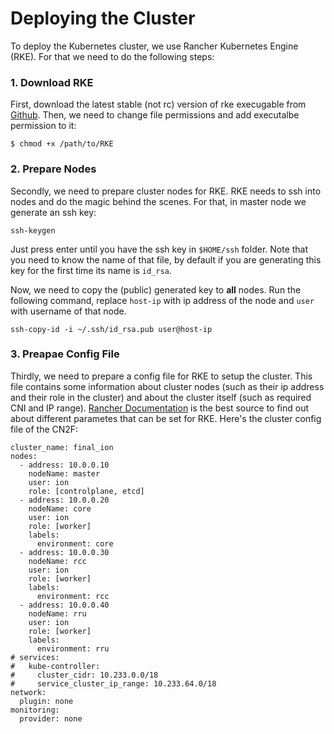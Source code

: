# Deploying the Cluster
To deploy the Kubernetes cluster, we use Rancher Kubernetes Engine (RKE). For that we need to do the following steps:

### 1. Download RKE
First, download the latest stable (not rc) version of rke execugable from [Github](https://github.com/rancher/rke/releases/). Then, we need to change file permissions and add executalbe permission to it:
```
$ chmod +x /path/to/RKE
```

### 2. Prepare Nodes
Secondly, we need to prepare cluster nodes for RKE. RKE needs to ssh into nodes and do the magic behind the scenes. For that, in master node we generate an ssh key:
```
ssh-keygen
```
Just press enter until you have the ssh key in `$HOME/ssh` folder. Note that you need to know the name of that file, by default if you are generating this key for the first time its name is `id_rsa`.

Now, we need to copy the (public) generated key to **all** nodes. Run the following command, replace `host-ip` with ip address of the node and `user` with username of that node.
```
ssh-copy-id -i ~/.ssh/id_rsa.pub user@host-ip
```
### 3. Preapae Config File
Thirdly, we need to prepare a config file for RKE to setup the cluster. This file contains some information about cluster nodes (such as their ip address and their role in the cluster) and about the cluster itself (such as required CNI and IP range). [Rancher Documentation](https://rke.docs.rancher.com/) is the best source to find out about different parametes that can be set for RKE. Here's the cluster config file of the CN2F:

```
cluster_name: final_ion
nodes:
  - address: 10.0.0.10
    nodeName: master
    user: ion
    role: [controlplane, etcd]
  - address: 10.0.0.20
    nodeName: core
    user: ion
    role: [worker]
    labels:
      environment: core
  - address: 10.0.0.30
    nodeName: rcc
    user: ion
    role: [worker]
    labels:
      environment: rcc
  - address: 10.0.0.40
    nodeName: rru
    user: ion
    role: [worker]
    labels:
      environment: rru
# services:
#   kube-controller:
#     cluster_cidr: 10.233.0.0/18
#     service_cluster_ip_range: 10.233.64.0/18
network:
  plugin: none
monitoring:
  provider: none
```



